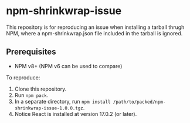 # npm-shrinkwrap-issue

This repository is for reproducing an issue when installing a tarball thrugh NPM, where a npm-shrinkwrap.json file included in the tarball is ignored. 

## Prerequisites 

- NPM v8+ (NPM v6 can be used to compare)

To reproduce:

1. Clone this repository. 
2. Run `npm pack`.
3. In a separate directory, run `npm install /path/to/packed/npm-shrinkwrap-issue-1.0.0.tgz`.
4. Notice React is installed at version 17.0.2 (or later).
